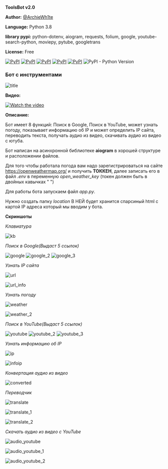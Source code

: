 **ToolsBot v2.0**

**Author:** [@ArchieWh1te](https://t.me/archiewh1te)

**Language:** Python 3.8

**library pypi:** python-dotenv, aiogram, requests, folium, google, youtube-search-python, moviepy, pytube, googletrans

**License:** Free

[![PyPI](https://img.shields.io/pypi/v/folium?label=folium&logo=folium)](https://pypi.org/project/folium/)
[![PyPI](https://img.shields.io/pypi/v/aiogram?label=aiogram&logo=telegram&logoColor=aiogram)](https://pypi.org/project/aiogram/)
[![PyPI](https://img.shields.io/pypi/v/requests?label=requests&logo=requests)](https://pypi.org/project/requests/)
[![PyPI](https://img.shields.io/pypi/v/google?label=google&logo=google&logoColor=yellow)](https://pypi.org/project/google/)
[![PyPI](https://img.shields.io/pypi/v/python-dotenv?label=python-dotenv&logo=python-dotenv)](https://pypi.org/project/python-dotenv/)
![PyPI - Python Version](https://img.shields.io/pypi/pyversions/aiogram?color=green&logo=python&logoColor=green)


### Бот с инструментами

![title](screen/logotoolsbot2.png)

**Видео:**

[![Watch the video](https://img.youtube.com/vi/j9j31tcdoP8/sddefault.jpg)](https://youtu.be/j9j31tcdoP8)

**Описание:**

Бот имеет 8 функций: Поиск в Google, Поиск в YouTube, может узнать погоду, показывает информацию об IP и может определить IP сайта, переводить текста, получать аудио из видео, скачивать аудио из видео с ютуба.  

Бот написан на асинхронной библиотеке **aiogram** в хорошей структуре и расположении файлов.

Для того чтобы работала погода вам надо зарегистрироваться на сайте https://openweathermap.org/ и получить **ТОККЕН**, далее записать его в файл *.env* в переменную *open_weather_key* (токен должен быть в двойных кавычках " ")

Для работы бота запускаем файл *app.py*.

Нужно создать папку *location* В НЕЙ будет хранится спарсиный html с картой IP адреса который мы вводим у бота.

**Скриншоты**

*Клавиатура*

![kb](screen/kb_menu.png)

*Поиск в Google(Выдаст 5 ссылок)*

![google](screen/google.png)
![google_2](screen/google_2.png)
![google_3](screen/google_3.png)

*Узнать IP сайта*

![url](screen/URL.png)

![url_info](screen/URL_info.png)

*Узнать погоду*

![weather](screen/weather.png)

![weather_2](screen/weather_info.png)

*Поиск в YouTube(Выдаст 5 ссылок)*

![youtube](screen/youtube.png)
![youtube_2](screen/youtube_2.png)
![youtube_3](screen/youtube_3.png)

*Узнать информацию об IP*

![ip](screen/ip.png)

![infoip](screen/ip_info.png)

*Конвертация аудио из видео*

![converted](screen/converted.png)

*Переводчик*

![translate](screen/menu_translate.png)

![translate_1](screen/translate_1.png)

![translate_2](screen/translate_2.png)

*Скачать аудио из видео с YouTube*

![audio_youtube](screen/audio_youtube.png)

![audio_youtube_1](screen/audio_youtube_2.png)

![audio_youtube_2](screen/audio_youtube_3.png)
